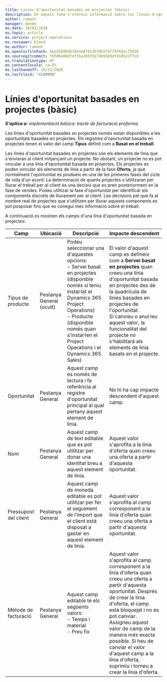 ```yaml
---
title: Línies d'oportunitat basades en projectes (bàsic)
description: En aquest tema s'ofereix informació sobre les línies d'oportunitat basades en projectes. (Pro)
author: rumant
manager: Annbe
ms.date: 10/01/2020
ms.topic: article
ms.service: project-operations
ms.reviewer: kfend
ms.author: rumant
ms.openlocfilehash: bba555003b76e3e87412679b274f74f68ac7203b
ms.sourcegitcommit: f6f86e80dfef15a7b5f9174b55dddf410522f7c8
ms.translationtype: HT
ms.contentlocale: ca-ES
ms.lasthandoff: 10/31/2020
ms.locfileid: "4180990"
---
```

# <a name="project-based-opportunity-lines---lite"></a>Línies d'oportunitat basades en projectes (bàsic)

_**S'aplica a:** implementació bàsica: tracte de facturació proforma_

Les línies d'oportunitat basades en projectes només estan disponibles a les oportunitats basades en projectes. Els registres d'oportunitat basada en projectes tenen el valor del camp **Tipus** definit com a **Basat en el treball**.

Les línies d'oportunitat basades en projectes són els elements de línia que s'enviaran al client mitjançant un projecte. No obstant, un projecte no es pot vincular a una línia d'oportunitat basada en projectes. Els projectes es poden vincular als elements de línia a partir de la fase **Oferta**, ja que normalment l'oportunitat es produeix en una de les primeres fases del cicle de vida d'un acord. La determinació de quants projectes s'utilitzaran per lliurar el treball per al client és una decisió que es pren posteriorment en la fase de vendes. Podeu utilitzar la fase d'oportunitat per identificar els components discrets de lliurament per al client. Les decisions pel que fa al nombre real de projectes que s'utilitzen per lliurar aquests components es pot posposar fins que es conegui més informació sobre el treball.

A continuació es mostren els camps d'una línia d'oportunitat basada en projectes:

| **Camp** | **Ubicació** | **Descripció** | **Impacte descendent** |
| --- | --- | --- | --- |
| Tipus de producte | Pestanya General (ocult) | Podeu seleccionar una d'aquestes opcions:</br>- Servei basat en projectes (disponible només si teniu instal·lat el Dynamics 365 Project Operations)</br>- Producte (disponible només quan s'instal·len el Project Operations i el Dynamics 365 Sales) | El valor d'aquest camp es defineix com a **Servei basat en projectes** quan creeu una línia d'oportunitat basada en projectes des de la quadrícula de línies basades en projectes de l'oportunitat. <br> Si canvieu o anul·leu aquest valor, la funcionalitat del projecte no s'habilitarà als elements de línia basats en el projecte. |
| Oportunitat | Pestanya General | Aquest camp és només de lectura i fa referència al registre d'oportunitat principal al qual pertany aquest element de línia. | No hi ha cap impacte descendent d'aquest camp. |
| Nom | Pestanya General | Aquest camp de text editable que es pot utilitzar per donar una identitat breu a aquest element de línia. | Aquest valor s'aprofita a la línia d'oferta quan creeu una oferta a partir d'aquesta oportunitat. |
| Pressupost del client | Pestanya General | Aquest camp de moneda editable es pot utilitzar per fer el seguiment de l'import que el client està disposat a gastar en aquest element de línia. | Aquest valor s'aprofita al camp corresponent a la línia d'oferta quan creeu una oferta a partir d'aquesta oportunitat. |
| Mètode de facturació | Pestanya General | Aquest camp editable té els següents valors:</br>- Temps i material</br>- Preu fix | Aquest valor s'aprofita al camp corresponent a la línia d'oferta quan creeu una oferta a partir d'aquesta oportunitat. Després de crear la línia d'oferta, el camp està bloquejat i no es pot canviar. Assigneu aquest valor de camp de la manera més exacta possible. Si heu de canviar el valor d'aquest camp a la línia d'oferta, suprimiu i torneu a crear la línia d'oferta. |
